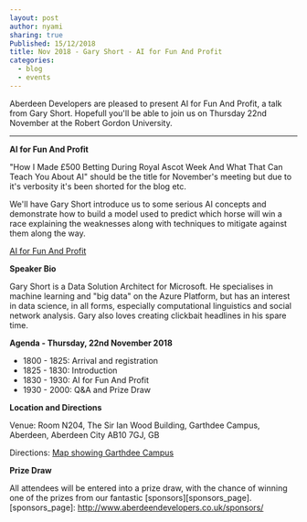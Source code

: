 ```yaml
---
layout: post
author: nyami
sharing: true
Published: 15/12/2018
title: Nov 2018 - Gary Short - AI for Fun And Profit
categories:
  - blog
  - events
---
```

Aberdeen Developers are pleased to present AI for Fun And Profit, a talk from Gary Short. Hopefull you'll be able to join us on Thursday 22nd November at the Robert Gordon University.

***

**AI for Fun And Profit**

"How I Made £500 Betting During Royal Ascot Week And What That Can Teach You About AI" should be the title for November's meeting but due to it's verbosity it's been shorted for the blog etc.

We'll have Gary Short introduce us to some serious AI concepts and demonstrate how to build a model used to predict which horse will win a race explaining the weaknesses along with techniques to mitigate against them along the way.

[AI for Fun And Profit](https://www.meetup.com/Aberdeen-Developers-NET-User-Group/events/256043638/)

**Speaker Bio**

Gary Short is a Data Solution Architect for Microsoft. He specialises in machine learning and "big data" on the Azure Platform, but has an interest in data science, in all forms, especially computational linguistics and social network analysis. Gary also loves creating clickbait headlines in his spare time.

**Agenda - Thursday, 22nd November 2018**

+ 1800 - 1825: Arrival and registration
+ 1825 - 1830: Introduction
+ 1830 - 1930: AI for Fun And Profit
+ 1930 - 2000: Q&A and Prize Draw

**Location and Directions**

Venue: Room N204, The Sir Ian Wood Building, Garthdee Campus, Aberdeen, Aberdeen City AB10 7GJ, GB

Directions: [Map showing Garthdee Campus](https://www.google.co.uk/maps/place/The+Sir+Ian+Wood+Building,+Garthdee+Rd,+Aberdeen+AB10+7GJ)

**Prize Draw**

All attendees will be entered into a prize draw, with the chance of winning one of the prizes from our fantastic [sponsors][sponsors_page].
[sponsors_page]: http://www.aberdeendevelopers.co.uk/sponsors/
